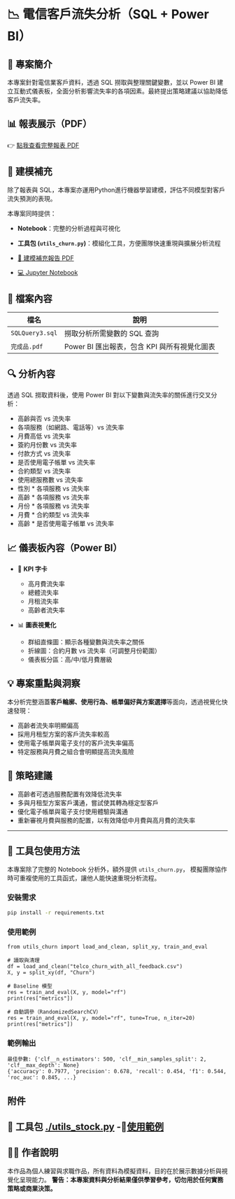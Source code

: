 # 📉 電信客戶流失分析（SQL + Power BI）

## 🧾 專案簡介
本專案針對電信業客戶資料，透過 SQL 撈取與整理關鍵變數，並以 Power BI 建立互動式儀表板，全面分析影響流失率的各項因素。最終提出策略建議以協助降低客戶流失率。

## 📊 報表展示（PDF）
👉 [點我查看完整報表 PDF](電信客戶流失分析報告.pdf)

## 🔎 建模補充
除了報表與 SQL，本專案亦運用Python進行機器學習建模，評估不同模型對客戶流失預測的表現。 

本專案同時提供：
- **Notebook**：完整的分析過程與可視化
- **工具包 (`utils_churn.py`)**：模組化工具，方便團隊快速重現與擴展分析流程

- [📂 建模補充報告 PDF](./電信客戶流失分析建模補充.pdf)  
- [💻 Jupyter Notebook](./python建模.ipynb)

## 📁 檔案內容
| 檔名 | 說明 |
|------|------|
| `SQLQuery3.sql` | 撈取分析所需變數的 SQL 查詢 |
| `完成品.pdf` | Power BI 匯出報表，包含 KPI 與所有視覺化圖表 |

## 🔍 分析內容

透過 SQL 撈取資料後，使用 Power BI 對以下變數與流失率的關係進行交叉分析：

- 高齡與否 vs 流失率
- 各項服務（如網路、電話等）vs 流失率
- 月費高低 vs 流失率
- 簽約月份數 vs 流失率
- 付款方式 vs 流失率
- 是否使用電子帳單 vs 流失率
- 合約類型 vs 流失率
- 使用總服務數 vs 流失率
- 性別 * 各項服務 vs 流失率
- 高齡 * 各項服務 vs 流失率
- 月份 * 各項服務 vs 流失率
- 月費 * 合約類型 vs 流失率
- 高齡 * 是否使用電子帳單 vs 流失率

## 📈 儀表板內容（Power BI）

- 🎯 **KPI 字卡**
  - 高月費流失率
  - 總體流失率
  - 月租流失率
  - 高齡者流失率

- 📊 **圖表視覺化**
  - 群組直條圖：顯示各種變數與流失率之關係
  - 折線圖：合約月數 vs 流失率（可調整月份範圍）
  - 儀表板分區：高/中/低月費層級

## 💡 專案重點與洞察

本分析完整涵蓋**客戶輪廓、使用行為、帳單偏好與方案選擇**等面向，透過視覺化快速發現：
- 高齡者流失率明顯偏高
- 採用月租型方案的客戶流失率較高
- 使用電子帳單與電子支付的客戶流失率偏高
- 特定服務與月費之組合會明顯提高流失風險

## 🧠 策略建議

- 高齡者可透過服務配置有效降低流失率
- 多與月租型方案客戶溝通，嘗試使其轉為穩定型客戶
- 優化電子帳單與電子支付使用體驗與溝通
- 重新審視月費與服務的配置，以有效降低中月費與高月費的流失率

---

## 🧰 工具包使用方法

本專案除了完整的 Notebook 分析外，額外提供 `utils_churn.py`，
模擬團隊協作時可重複使用的工具函式，讓他人能快速重現分析流程。

### 安裝需求
```bash
pip install -r requirements.txt
```

### 使用範例
```
from utils_churn import load_and_clean, split_xy, train_and_eval

# 讀取與清理
df = load_and_clean("telco_churn_with_all_feedback.csv")
X, y = split_xy(df, "Churn")

# Baseline 模型
res = train_and_eval(X, y, model="rf")
print(res["metrics"])

# 自動調參（RandomizedSearchCV）
res = train_and_eval(X, y, model="rf", tune=True, n_iter=20)
print(res["metrics"])

```

### 範例輸出
```
最佳參數: {'clf__n_estimators': 500, 'clf__min_samples_split': 2, 'clf__max_depth': None}
{'accuracy': 0.7977, 'precision': 0.678, 'recall': 0.454, 'f1': 0.544, 'roc_auc': 0.845, ...}

```

## 附件
🔧 工具包 [./utils_stock.py](./utils_stock.py)
-🔎[使用範例](./test.ipynb)   
---

## 🙋‍♂️ 作者說明

本作品為個人練習與求職作品，所有資料為模擬資料，目的在於展示數據分析與視覺化呈現能力。
**警告：本專案資料與分析結果僅供學習參考，切勿用於任何實務策略或商業決策。**



